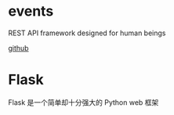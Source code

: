 # events

REST API framework designed for human beings

[github](https://github.com/pyeve/eve)

# Flask

 Flask 是一个简单却十分强大的 Python web 框架
 

